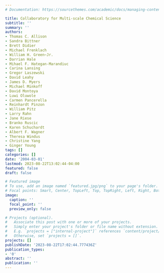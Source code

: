 ```yaml
---
# Documentation: https://sourcethemes.com/academic/docs/managing-content/

title: Collaboratory for Multi-scale Chemical Science
subtitle: ''
summary: ''
authors:
- Thomas C. Allison
- Sandra Bittner
- Brett Didier
- Michael Frenklach
- William H. Green~Jr.
- Darrian Hale
- Mihael F. Hategan-Marandiuc
- Carina Lansing
- Gregor Laszewski
- David Leahy
- James D. Myers
- Michael Minkoff
- David Montoya
- Luwi Oluwole
- Carmen Pancerella
- Reinhardt Pinzon
- William Pitz
- Larry Rahn
- Jane Riese
- Branko Ruscic
- Karen Schuchardt
- Albert F. Wagner
- Theresa Windus
- Christine Yang
- Ginger Young
tags: []
categories: []
date: '2004-03-01'
lastmod: 2023-08-22T13:02:44-04:00
featured: false
draft: false

# Featured image
# To use, add an image named `featured.jpg/png` to your page's folder.
# Focal points: Smart, Center, TopLeft, Top, TopRight, Left, Right, BottomLeft, Bottom, BottomRight.
image:
  caption: ''
  focal_point: ''
  preview_only: false

# Projects (optional).
#   Associate this post with one or more of your projects.
#   Simply enter your project's folder or file name without extension.
#   E.g. `projects = ["internal-project"]` references `content/project/deep-learning/index.md`.
#   Otherwise, set `projects = []`.
projects: []
publishDate: '2023-08-22T17:02:44.777436Z'
publication_types:
- '0'
abstract: ''
publication: ''
---
```

